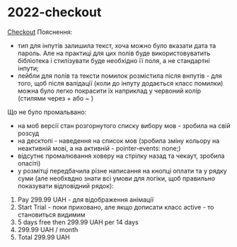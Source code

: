 # 2022-checkout

<a href="https://lia5.github.io/2022-checkout/assets/">Checkout</a>
Пояснення:
- тип для інпутів залишила текст, хоча можно було вказати дата та пароль. Але на практиці для цих полів буде використовуватить бібліотека і стилізувати буде необхідно її поля, а не стандартні інпути;
- лейбли для полів та тексти помилок розмістила після внпутів - для того, щоб після валідації (коли до інпуту додається класс помилки) можна було легко покрасити їх наприклад у червоний колір (стилями через + або ~ )


Що не було промальвано:
- на моб версії стан розгорнутого списку вибору мов - зробила на свій розсуд
- на десктопі - наведення на список мов (зробила зміну кольору на неактивній мові, а на активній - pointer-events: none;)
- відсутнє промалювання ховеру на стрілку назад та чекаут, зробила опасіті)
- у розмітці передбачила різне написання на кнопці оплати та у рядку суми (але необхвдно знати всі умови для логіки, щоб правильно показувати відповідний рядок):
1) Pay 299.99 UAH - для відображення анімації
2) Start Trial - поки приховано, але якщо дописати класс active - то становиться видимим
1) 5 days free   then 299.99 UAH per 14 days
2) 299.99 UAH / month
3) Total 299.99 UAH